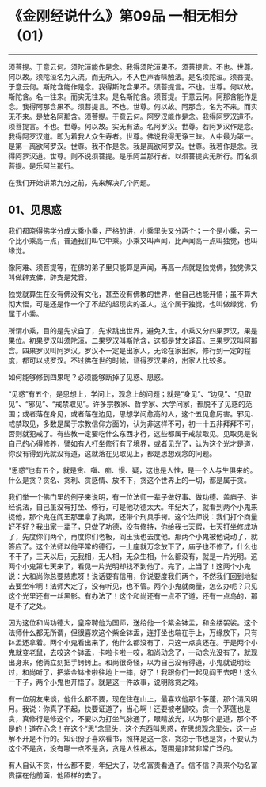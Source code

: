 # 《金刚经说什么》第09品 一相无相分（01）

------

须菩提。于意云何。须陀洹能作是念。我得须陀洹果不。须菩提言。不也。世尊。何以故。须陀洹名为入流。而无所入。不入色声香味触法。是名须陀洹。须菩提。于意云何。斯陀含能作是念。我得斯陀含果不。须菩提言。不也。世尊。何以故。斯陀含。名一往来。而实无往来。是名斯陀含。须菩提。于意云何。阿那含能作是念。我得阿那含果不。须菩提言。不也。世尊。何以故。阿那含。名为不来。而实无不来。是故名阿那含。须菩提。于意云何。阿罗汉能作是念。我得阿罗汉道不。须菩提言。不也。世尊。何以故。实无有法。名阿罗汉。世尊。若阿罗汉作是念。我得阿罗汉道。即为着我人众生寿者。世尊。佛说我得无诤三昧。人中最为第一。是第一离欲阿罗汉。世尊。我不作是念。我是离欲阿罗汉。世尊。我若作是念。我得阿罗汉道。世尊。则不说须菩提。是乐阿兰那行者。以须菩提实无所行。而名须菩提。是乐阿兰那行。

在我们开始讲第九分之前，先来解决几个问题。

## 01、见思惑

我们都晓得佛学分成大乘小乘，严格的讲，小乘里头又分两个；一个是小乘，另一个比小乘高一点，普通我们叫它中乘。小乘又叫声闻，比声闻高一点叫独觉，也叫缘觉。

像阿难、须菩提等，在佛的弟子里只能算是声闻，再高一点就是独觉佛，独觉佛又叫做辟支佛，辟支是梵音。

独觉就算生在没有佛没有文化，甚至没有佛教的世界，他自己也能开悟；虽不算大彻大悟，可是还是作一个了不起的超现实的圣人，这个属于独觉，也叫做缘觉，仍属于小乘。

所谓小乘，目的是先求自了，先求跳出世界，避免入世。小乘又分四果罗汉，果是果位。初果罗汉叫须陀洹，二果罗汉叫斯陀含，这都是梵文译音。三果罗汉叫阿那含。四果罗汉叫阿罗汉。罗汉不一定是出家人，无论在家出家，修行到一定的程度，都可以成罗汉。不过佛在世的时候，证得罗汉果的，出家人比较多。

如何能够修到四果呢？必须能够断掉了见惑、思惑。

“见惑”有五个，是思想上，学问上，观念上的问题；就是“身见”、“边见”、“见取见”、“邪见”、“戒禁取见”。许多宗教家、哲学家、大学问家，都脱不了见惑的范围；或者落在身见，或者落在边见，思想学问愈高的人，这个五见愈厉害。邪见、戒禁取见，多数是属于宗教信仰方面的，认为非这样不可，初一十五非拜拜不可，否则就犯戒了。有些教一定要吃什么东西才行，这些都属于戒禁取见。见取见是说自己的心得修养，譬如有人打坐修行有了境界，或者见光了，认为这个光才是道，你没有得到光就没有道，这就落在见取见上，都是思想观念的问题。

“思惑”也有五个，就是贪、嗔、痴、慢、疑，这也是人性，是一个人与生俱来的。什么是贪？贪名、贪利、贪感情、放不下，贪这个世界上的一切，都是属于贪。

我们举一个佛门里的例子来说明，有一位法师一辈子做好事、做功德、盖庙子、讲经说法，自己虽没有打坐、修行，可是他功德太大。年纪大了，就看到两个小鬼来捉他，那个鬼在阎王那里拿了拘票，还带个刑具手铐。这个法师说：我们打个商量好不好？我出家一辈子，只做了功德，没有修持，你给我七天假，七天打坐修成功了，先度你们两个，再度你们老板，阎王我也去度他。那两个小鬼被他说动了，就答应了。这个法师以他平常的德行，一上座就万念放下了，庙子也不修了，什么也不干了，三天以后，无我相，无人相，无众生相，什么都没有，就是一片光明。这两个小鬼第七天来了，看见一片光明却找不到他了。完了，上当了！这两个小鬼说：大和尚你总要慈悲呀！说话要有信用，你说要度我们两个，不然我们回到地狱去要坐牢啊！法师大定了，没有听见，也不管。两个小鬼就商量，怎么办呢？只见这个光里还有一丝黑影。有办法了！这个和尚还有一点不了道，还有一点乌的，那是不了之处。

因为这位和尚功德大，皇帝聘他为国师，送给他一个紫金钵盂，和金缕袈裟。这个法师什么都无所谓，但很喜欢这个紫金钵盂，连打坐也端在手上，万缘放下，只有钵盂还拿着。两个小鬼看出来了，他什么都没有了，只这一点贪还在。于是两个小鬼就变老鼠，去咬这个钵盂，卡啦卡啦一咬，和尚动念了，一动念光没有了，就现出身来，他俩立刻把手铐铐上。和尚很奇怪，以为自己没有得道，小鬼就说明经过，和尚听了，把紫金钵卡啦往地上一摔，好了！我跟你们一起见阎王去吧！这么一下子，两个小鬼也开悟了。就是这一件故事，说明除贪之难。

有一位朋友来谈，他什么都不要，现在住在山上，最喜欢他那个茅蓬，那个清风明月。我说：你真了不起，快要证道了，当心啊！还要被老鼠咬。贪一个茅蓬也是贪，真修行是修这个，不要以为打坐气脉通了，眼睛放光，以为那个是道，那个不是的！道在心念！在这个“思”念里头，这个东西叫思惑，在思想观念里头，这一点解不开是不行的。知识份子喜欢看书，照样是这一念，贪恋于书也是贪，不要认为这个不是贪，没有哪一点不是贪，贪是人性根本，范围是非常非常广泛的。

有人自认不贪，什么都不要，年纪大了，功名富贵看通了。信不信？真来个功名富贵摆在他前面，他照样的去了。
